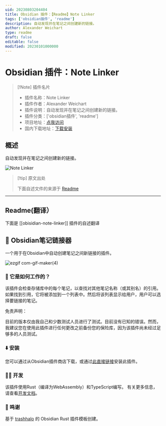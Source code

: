 ```yaml
---
uid: 20230803204404
title: Obsidian 插件：【Readme】Note Linker
tags: ['obsidian插件', 'readme']
description: 自动发现并在笔记之间创建新的链接。
author: Alexander Weichart
type: readme
draft: false
editable: false
modified: 20230101000000
---
```


# Obsidian 插件：Note Linker

> [!Note] 插件名片
> - 插件名称：Note Linker
> - 插件作者：Alexander Weichart
> - 插件说明：自动发现并在笔记之间创建新的链接。
> - 插件分类：['obsidian插件', 'readme']
> - 项目地址：[点我访问](https://github.com/AlexW00/obsidian-note-linker)
> - 国内下载地址：[下载安装](https://pkmer.cn/products/plugin/pluginMarket/?obisidian-note-linker)

## 概述

自动发现并在笔记之间创建新的链接。

![Note Linker](https://cdn.pkmer.cn/covers/obisidian-note-linker_new.gif!pkmer)

> [!tip] 原文出处
> 
>下面自述文件的来源于 [Readme](https://ghproxy.net/https://raw.githubusercontent.com/AlexW00/obsidian-note-linker/master/README.md)
> 

---

## Readme(翻译）

下面是 [[obisidian-note-linker]] 插件的自述翻译


## 🔗 Obsidian笔记链接器

一个用于在Obsidian中自动创建笔记之间新链接的插件。

![ezgif com-gif-maker(4)](https://user-images.githubusercontent.com/55558407/187985324-c13860b0-42e0-41d8-9498-8df936948dfd.gif)

### 🤨 它是如何工作的？

该插件会检查存储库中的每个笔记，以查找对其他笔记名称（或其别名）的引用。
如果找到引用，它将被添加到一个列表中。然后将该列表显示给用户，用户可以选择要链接的笔记。

免责声明：

目前的版本仅由我自己和少数测试人员进行了测试。目前没有已知的错误。然而，我建议您在使用此插件进行任何更改之前备份您的保险库，因为该插件尚未经过足够多的人员测试。

### ⬇️ 安装

您可以通过从Obsidian插件商店下载，或通过[此直接链接](https://obsidian.md/plugins?id=obisidian-note-linker)安装此插件。

### 👨‍💻 开发

该插件使用Rust（编译为WebAssembly）和TypeScript编写。
有关更多信息，请查看[开发文档](docs/dev-docs.md)。

### 📃 鸣谢

基于 [trashhalo](https://github.com/trashhalo/obsidian-rust-plugin) 的 Obsidian Rust 插件模板创建。




